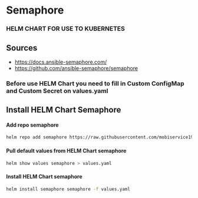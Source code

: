 # Semaphore
### HELM CHART FOR USE TO KUBERNETES

## Sources

* https://docs.ansible-semaphore.com/
* https://github.com/ansible-semaphore/semaphore

### Before use HELM Chart you need to fill in Custom ConfigMap and Custom Secret on values.yaml

## Install HELM Chart Semaphore

#### Add repo semaphore
```bash
helm repo add semaphore https://raw.githubusercontent.com/mobiservice19/Semaphore/main/charts/semaphore-0.1.0.tgz
```

#### Pull default values from HELM Chart semaphore
```bash
helm show values semaphore > values.yaml
```

#### Install HELM Chart semaphore
```bash
helm install semaphore semaphore -f values.yaml
```

